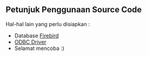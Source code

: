 ## Petunjuk Penggunaan Source Code

Hal-hal lain yang perlu disiapkan :

* Database [Firebird](http://www.firebirdsql.org/en/firebird-2-5-2-upd1/)
* [ODBC Driver](http://www.firebirdsql.org/en/odbc-driver/)
* Selamat mencoba :)